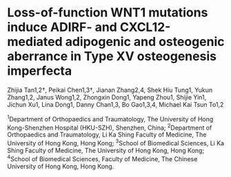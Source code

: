 # Loss-of-function WNT1 mutations induce ADIRF- and CXCL12-mediated adipogenic and osteogenic aberrance in Type XV osteogenesis imperfecta 

Zhijia Tan1,2†, Peikai Chen1,3†, Jianan Zhang2,4, Shek Hiu Tung1, Yukun Zhang1,2, Janus Wong1,2, Zhongxin Dong1, Yapeng Zhou1, Shijie Yin1, Jichun Xu1, Lina Dong1, Danny Chan1,3, Bo Gao1,3,4, Michael Kai Tsun To1,2

<sup>1</sup>Department of Orthopaedics and Traumatology, The University of Hong Kong-Shenzhen Hospital (HKU-SZH), Shenzhen, China; 
<sup>2</sup>Department of Orthopaedics and Traumatology, Li Ka Shing Faculty of Medicine, The University of Hong Kong, Hong Kong; 
<sup>3</sup>School of Biomedical Sciences, Li Ka Shing Faculty of Medicine, The University of Hong Kong, Hong Kong; 
<sup>4</sup>School of Biomedical Sciences, Faculty of Medicine, The Chinese University of Hong Kong, Hong Kong.
